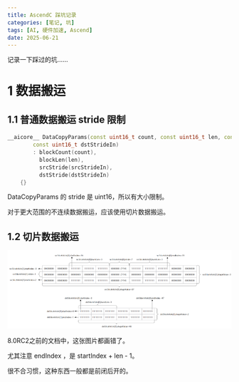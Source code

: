 ```yaml
---
title: AscendC 踩坑记录
categories: [笔记, 坑]
tags: [AI, 硬件加速, Ascend]
date: 2025-06-21
---
```


记录一下踩过的坑……

<!--more-->

# 1 数据搬运

## 1.1 普通数据搬运 stride 限制

```c++
__aicore__ DataCopyParams(const uint16_t count, const uint16_t len, const uint16_t srcStrideIn,
        const uint16_t dstStrideIn)
        : blockCount(count),
          blockLen(len),
          srcStride(srcStrideIn),
          dstStride(dstStrideIn)
    {}
```

DataCopyParams 的 stride 是 uint16，所以有大小限制。

对于更大范围的不连续数据搬运，应该使用切片数据搬运。

## 1.2 切片数据搬运

![img](./坑/zh-cn_image_0000001949463754.png)

8.0RC2之前的文档中，这张图片都画错了。

尤其注意 endIndex ，是 startIndex + len - 1。

很不合习惯，这种东西一般都是前闭后开的。
